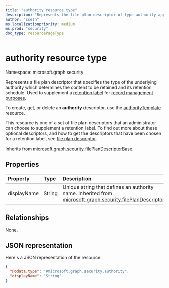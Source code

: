 ```yaml
---
title: "authority resource type"
description: "Represents the file plan descriptor of type authority applied to a particular retention label."
author: "sseth"
ms.localizationpriority: medium
ms.prod: "security"
doc_type: resourcePageType
---
```


# authority resource type

Namespace: microsoft.graph.security

Represents a file plan descriptor that specifies the type of the underlying authority which determines the content to be retained and its retention schedule. Used to supplement a [retention label](security-retentionlabel.md) for [record management purposes](security-recordsmanagement-overview.md).

To create, get, or delete an **authority** descriptor, use the [authorityTemplate](security-authoritytemplate.md) resource.

This resource is one of a set of file plan descriptors that an administrator can choose to supplement a retention label. To find out more about these optional descriptors, and how to get the descriptors that have been chosen for a retention label, see [file plan descriptor](security-fileplandescriptor.md).

Inherits from [microsoft.graph.security.filePlanDescriptorBase](../resources/security-fileplandescriptorBase.md).

## Properties
|Property|Type|Description|
|:---|:---|:---|
|displayName|String|Unique string that defines an authority name. Inherited from [microsoft.graph.security.filePlanDescriptor](../resources/security-fileplandescriptor.md).|

## Relationships
None.

## JSON representation
Here's a JSON representation of the resource.
<!-- {
  "blockType": "resource",
  "@odata.type": "microsoft.graph.security.authority"
}
-->
``` json
{
  "@odata.type": "#microsoft.graph.security.authority",
  "displayName": "String"
}
```

